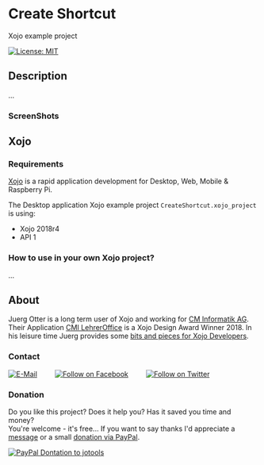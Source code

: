 # Create Shortcut
Xojo example project

[![License: MIT](https://img.shields.io/badge/License-MIT-green.svg)](LICENSE)

## Description
...

### ScreenShots
<!--
Windows: **Shortcut**  
![ScreenShot: Windows Shortcut](screenshots/windows-shortcut.png?raw=true)

macOS: **Alias**  
![ScreenShot: macOS Alias](screenshots/macos-alias.png?raw=true)

Linux: **Desktop Launch Icon**  
![ScreenShot: Linux Desktop Launch Icon](screenshots/linux-desktop-launch-icon.png?raw=true)
-->

## Xojo
### Requirements
[Xojo](https://www.xojo.com/) is a rapid application development for Desktop, Web, Mobile & Raspberry Pi.  

The Desktop application Xojo example project ```CreateShortcut.xojo_project``` is using:
- Xojo 2018r4
- API 1

### How to use in your own Xojo project?
...

## About
Juerg Otter is a long term user of Xojo and working for [CM Informatik AG](https://cmiag.ch/). Their Application [CMI LehrerOffice](https://cmi-bildung.ch/) is a Xojo Design Award Winner 2018. In his leisure time Juerg provides some [bits and pieces for Xojo Developers](https://www.jo-tools.ch/).

### Contact
[![E-Mail](https://img.shields.io/static/v1?style=social&label=E-Mail&message=xojo@jo-tools.ch)](mailto:xojo@jo-tools.ch)
&emsp;&emsp;
[![Follow on Facebook](https://img.shields.io/static/v1?style=social&logo=facebook&label=Facebook&message=juerg.otter)](https://www.facebook.com/juerg.otter)
&emsp;&emsp;
[![Follow on Twitter](https://img.shields.io/twitter/follow/juergotter?style=social)](https://twitter.com/juergotter)

### Donation
Do you like this project? Does it help you? Has it saved you time and money?  
You're welcome - it's free... If you want to say thanks I'd appreciate a [message](mailto:xojo@jo-tools.ch) or a small [donation via PayPal](https://paypal.me/jotools).  

[![PayPal Dontation to jotools](https://img.shields.io/static/v1?style=social&logo=paypal&label=PayPal&message=jotools)](https://paypal.me/jotools)
